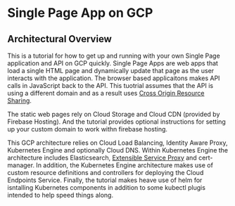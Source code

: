 # Single Page App on GCP 

## Architectural Overview 

This is a tutorial for how to get up and running with your own Single Page application and API on GCP quickly.  Single Page Apps are web apps that load a single HTML page and dynamically update that page as the user interacts with the application. The browser based applicaitons makes API calls in JavaScript back to the API.  This tuotrial assumes that the API is using a different domain and as a result uses [Cross Origin Resource Sharing](https://en.wikipedia.org/wiki/Cross-origin_resource_sharing). 

The static web pages rely on Cloud Storage and Cloud CDN (provided by Firebase Hosting). And the tutorial provides optional instructions for setting up your custom domain to work withn firebase hosting. 

This GCP architecture relies on Cloud Load Balancing, Identity Aware Proxy, Kubernetes Engine and optionally Cloud DNS.  Within Kubernetes Engine the architecture includes Elasticsearch, [Extensible Service Proxy]() and cert-manager.  In addition, the Kubernetes Engine architecture makes use of custom  resource definitions and controllers for deploying the Cloud Endpoints Service.  Finally, the tutorial makes heave use of helm for isntalling Kubernetes components in addition to some kubectl plugis intended to help speed things along. 



